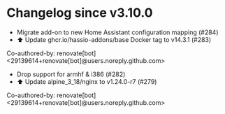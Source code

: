 # Changelog since v3.10.0
- Migrate add-on to new Home Assistant configuration mapping (#284) 
- ⬆️ Update ghcr.io/hassio-addons/base Docker tag to v14.3.1 (#283)

Co-authored-by: renovate[bot] <29139614+renovate[bot]@users.noreply.github.com> 
- Drop support for armhf & i386 (#282) 
- ⬆️ Update alpine_3_18/nginx to v1.24.0-r7 (#279)

Co-authored-by: renovate[bot] <29139614+renovate[bot]@users.noreply.github.com> 
